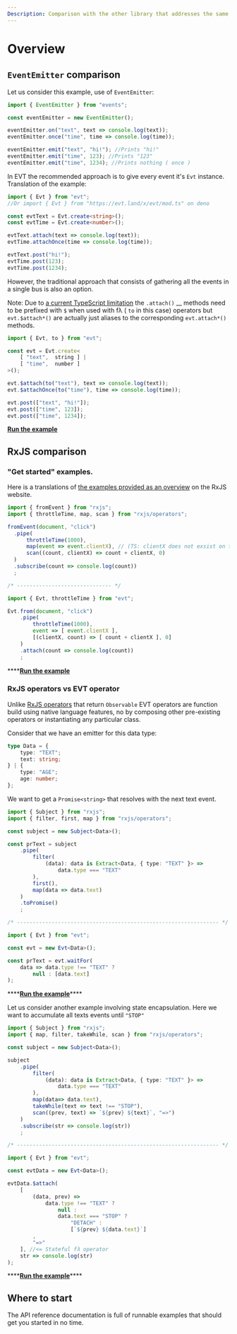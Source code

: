 ```yaml
---
Description: Comparison with the other library that addresses the same concern.
---
```


# Overview

## `EventEmitter` comparison

Let us consider this example, use of `EventEmitter`:

```typescript
import { EventEmitter } from "events";

const eventEmitter = new EventEmitter();

eventEmitter.on("text", text => console.log(text));
eventEmitter.once("time", time => console.log(time));

eventEmitter.emit("text", "hi!"); //Prints "hi!"
eventEmitter.emit("time", 123); //Prints "123"
eventEmitter.emit("time", 1234); //Prints nothing ( once )
```

In EVT the recommended approach is to give every event it's `Evt` instance. Translation of the example:

```typescript
import { Evt } from "evt";
//Or import { Evt } from "https://evt.land/x/evt/mod.ts" on deno

const evtText = Evt.create<string>();
const evtTime = Evt.create<number>();

evtText.attach(text => console.log(text));
evtTime.attachOnce(time => console.log(time));

evtText.post("hi!");
evtTime.post(123);
evtTime.post(1234);
```

However, the traditional approach that consists of gathering all the events in a single bus is also an option.

Note: Due to [a current TypeScript limitation](https://github.com/microsoft/TypeScript/issues/36735) the `.attach()` __ methods need to be prefixed with `$` when used with fλ ( `to` in this case) operators but `evt.$attach*()` are actually just aliases to the corresponding `evt.attach*()` methods.

```typescript
import { Evt, to } from "evt";

const evt = Evt.create<
    [ "text",  string ] | 
    [ "time",  number ]
>();

evt.$attach(to("text"), text => console.log(text));
evt.$attachOnce(to("time"), time => console.log(time));

evt.post(["text", "hi!"]);
evt.post(["time", 123]);
evt.post(["time", 1234]);
```

[**Run the example**](https://stackblitz.com/edit/evt-honvv3?embed=1\&file=index.ts\&hideExplorer=1)

## RxJS comparison

### "Get started" examples.

Here is a translations of [the examples provided as an overview](https://rxjs-dev.firebaseapp.com/guide/overview#values) on the RxJS website.

```typescript
import { fromEvent } from "rxjs";
import { throttleTime, map, scan } from "rxjs/operators";

fromEvent(document, "click")
  .pipe(
      throttleTime(1000),
      map(event => event.clientX), // (TS: clientX does not exsist on type Event)
      scan((count, clientX) => count + clientX, 0)
  )
  .subscribe(count => console.log(count))
  ;

/* ------------------------------ */

import { Evt, throttleTime } from "evt";

Evt.from(document, "click")
    .pipe(
        throttleTime(1000),
        event => [ event.clientX ],
        [(clientX, count) => [ count + clientX ], 0]
    )
    .attach(count => console.log(count))
    ;
```

\*\*\*\*[**Run the example**](https://stackblitz.com/edit/evt-q772em?embed=1\&file=index.ts\&hideExplorer=1)

### RxJS operators vs EVT operator

Unlike [RxJS operators](https://rxjs-dev.firebaseapp.com/guide/operators) that return `Observable` EVT operators are function build using native language features, no by composing other pre-existing operators or instantiating any particular class.

Consider that we have an emitter for this data type:

```typescript
type Data = {
    type: "TEXT";
    text: string;
} | {
    type: "AGE";
    age: number;
};
```

We want to get a `Promise<string>` that resolves with the next text event.

```typescript
import { Subject } from "rxjs";
import { filter, first, map } from "rxjs/operators";

const subject = new Subject<Data>();

const prText = subject
    .pipe(
        filter(
            (data): data is Extract<Data, { type: "TEXT" }> => 
                data.type === "TEXT"
        ),
        first(),
        map(data => data.text) 
    )
    .toPromise()
    ;

/* ---------------------------------------------------------------- */

import { Evt } from "evt";

const evt = new Evt<Data>();

const prText = evt.waitFor(
    data => data.type !== "TEXT" ? 
        null : [data.text] 
);
```

\*\*\*\*[**Run the example**](https://stackblitz.com/edit/evt-795plc?embed=1\&file=index.ts\&hideExplorer=1)\*\*\*\*

Let us consider another example involving state encapsulation. Here we want to accumulate all texts events until `"STOP"`

```typescript
import { Subject } from "rxjs";
import { map, filter, takeWhile, scan } from "rxjs/operators";

const subject = new Subject<Data>();

subject
    .pipe(
        filter(
            (data): data is Extract<Data, { type: "TEXT" }> => 
                data.type === "TEXT"
        ), 
        map(data=> data.text),
        takeWhile(text => text !== "STOP"),
        scan((prev, text) => `${prev} ${text}`, "=>")
    )
    .subscribe(str => console.log(str))
    ;

/* ---------------------------------------------------------------- */

import { Evt } from "evt";

const evtData = new Evt<Data>();

evtData.$attach(
    [
        (data, prev) =>
            data.type !== "TEXT" ?
                null :
                data.text === "STOP" ?
                    "DETACH" :
                    [`${prev} ${data.text}`]
        ,
        "=>"
    ], //<= Stateful fλ operator 
    str => console.log(str)
);
```

\*\*\*\*[**Run the example**](https://stackblitz.com/edit/evt-xuutfw?embed=1\&file=index.ts\&hideExplorer=1)\*\*\*\*

## Where to start

The API reference documentation is full of runnable examples that should get you started in no time.
